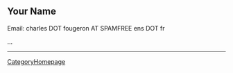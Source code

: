 

## Your Name

Email: charles DOT fougeron AT SPAMFREE ens DOT fr 

... 



---

 <a href="/CategoryHomepage">CategoryHomepage</a> 
